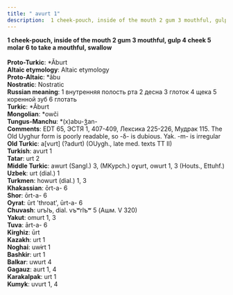 ```yaml
---
title: " avurt 1"
description:  1 cheek-pouch, inside of the mouth 2 gum 3 mouthful, gulp 4 cheek 5 molar 6 to take a mouthful, swallow
---
```

<p data-pagefind-weight="0.5">
<strong> 1 cheek-pouch, inside of the mouth 2 gum 3 mouthful, gulp 4 cheek 5 molar 6 to take a mouthful, swallow</strong><br><br>
<strong>Proto-Turkic</strong>:  *Ăburt<br>
<strong>Altaic etymology</strong>:  Altaic etymology<br>
<strong> Proto-Altaic</strong>:  *ăbu<br>
<strong>Nostratic</strong>:  Nostratic<br>
<strong>Russian meaning</strong>:  1 внутренняя полость рта 2 десна 3 глоток 4 щека 5 коренной зуб 6 глотать<br>
<strong>Turkic</strong>:  *Ăburt<br>
<strong>Mongolian</strong>:  *owči<br>
<strong>Tungus-Manchu</strong>:  *(x)abu-ǯan-<br>
<strong>Comments</strong>:  EDT 65, ЭСТЯ 1, 407-409, Лексика 225-226, Мудрак 115. The Old Uyghur form is poorly readable, so -δ- is dubious. Yak. -m- is irregular<br>
<strong>Old Turkic</strong>:  a[vurt] (?adurt) (OUygh., late med. texts TT II)<br>
<strong>Turkish</strong>:  avurt 1<br>
<strong>Tatar</strong>:  urt 2<br>
<strong>Middle Turkic</strong>:  awurt (Sangl.) 3, (MKypch.) oɣurt, owurt 1, 3 (Houts., Ettuhf.)<br>
<strong>Uzbek</strong>:  urt (dial.) 1<br>
<strong>Turkmen</strong>:  howurt (dial.) 1, 3<br>
<strong>Khakassian</strong>:  ōrt-a- 6<br>
<strong>Shor</strong>:  ōrt-a- 6<br>
<strong>Oyrat</strong>:  ūrt 'throat', ūrt-a- 6<br>
<strong>Chuvash</strong>:  urъlъ, dial. vъʷrlъʷ 5 (Ашм. V 320)<br>
<strong>Yakut</strong>:  omurt 1, 3<br>
<strong>Tuva</strong>:  ārt-a- 6<br>
<strong>Kirghiz</strong>:  ūrt<br>
<strong>Kazakh</strong>:  urt 1<br>
<strong>Noghai</strong>:  uwɨrt 1<br>
<strong>Bashkir</strong>:  urt 1<br>
<strong>Balkar</strong>:  uwurt 4<br>
<strong>Gagauz</strong>:  aurt 1, 4<br>
<strong>Karakalpak</strong>:  urt 1<br>
<strong>Kumyk</strong>:  uvurt 1, 4<br>

</p>
